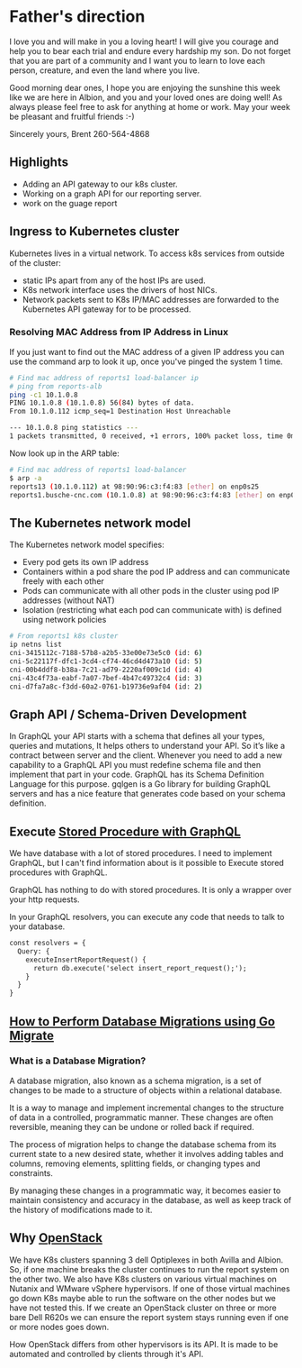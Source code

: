 
# Father's direction

I love you and will make in you a loving heart!  I will give you courage and help you to bear each trial and endure every hardship my son.  Do not forget that you are part of a community and I want you to learn to love each person, creature, and even the land where you live.

Good morning dear ones,
I hope you are enjoying the sunshine this week like we are here in Albion, and you and your loved ones are doing well! As always please feel free to ask for anything at home or work.  May your week be pleasant and fruitful friends :-)

Sincerely yours,
Brent
260-564-4868

## Highlights

- Adding an API gateway to our k8s cluster.
- Working on a graph API for our reporting server.
- work on the guage report

## Ingress to Kubernetes cluster

Kubernetes lives in a virtual network. To access k8s services from outside of the cluster:

- static IPs apart from any of the host IPs are used.
- K8s network interface uses the drivers of host NICs.
- Network packets sent to K8s IP/MAC addresses are forwarded to the Kubernetes API gateway for to be processed.

### Resolving MAC Address from IP Address in Linux

If you just want to find out the MAC address of a given IP address you can use the command arp to look it up, once you've pinged the system 1 time.

```bash
# Find mac address of reports1 load-balancer ip
# ping from reports-alb
ping -c1 10.1.0.8 
PING 10.1.0.8 (10.1.0.8) 56(84) bytes of data.
From 10.1.0.112 icmp_seq=1 Destination Host Unreachable

--- 10.1.0.8 ping statistics ---
1 packets transmitted, 0 received, +1 errors, 100% packet loss, time 0ms
```

Now look up in the ARP table:

```bash
# Find mac address of reports1 load-balancer 
$ arp -a
reports13 (10.1.0.112) at 98:90:96:c3:f4:83 [ether] on enp0s25
reports1.busche-cnc.com (10.1.0.8) at 98:90:96:c3:f4:83 [ether] on enp0s25
```

## The Kubernetes network model

The Kubernetes network model specifies:

- Every pod gets its own IP address
- Containers within a pod share the pod IP address and can communicate freely with each other
- Pods can communicate with all other pods in the cluster using pod IP addresses (without NAT)
- Isolation (restricting what each pod can communicate with) is defined using network policies

```bash
# From reports1 k8s cluster
ip netns list
cni-3415112c-7188-57b8-a2b5-33e00e73e5c0 (id: 6)
cni-5c22117f-dfc1-3cd4-cf74-46cd4d473a10 (id: 5)
cni-00b4ddf8-b38a-7c21-ad79-2220af009c1d (id: 4)
cni-43c4f73a-eabf-7a07-7bef-4b47c49732c4 (id: 3)
cni-d7fa7a8c-f3dd-60a2-0761-b19736e9af04 (id: 2)
```

## Graph API / Schema-Driven Development

In GraphQL your API starts with a schema that defines all your types, queries and mutations, It helps others to understand your API. So it’s like a contract between server and the client. Whenever you need to add a new capability to a GraphQL API you must redefine schema file and then implement that part in your code. GraphQL has its Schema Definition Language for this purpose. gqlgen is a Go library for building GraphQL servers and has a nice feature that generates code based on your schema definition.

## Execute **[Stored Procedure with GraphQL](https://stackoverflow.com/questions/73944424/execute-stored-procedure-with-graphql)**

We have database with a lot of stored procedures. I need to implement GraphQL, but I can't find information about is it possible to Execute stored procedures with GraphQL.

GraphQL has nothing to do with stored procedures. It is only a wrapper over your http requests.

In your GraphQL resolvers, you can execute any code that needs to talk to your database.

```graphql
const resolvers = {
  Query: {
    executeInsertReportRequest() {  
      return db.execute('select insert_report_request();');
    }
  }
}
```

## **[How to Perform Database Migrations using Go Migrate](https://www.freecodecamp.org/news/database-migration-golang-migrate/)**

### What is a Database Migration?

A database migration, also known as a schema migration, is a set of changes to be made to a structure of objects within a relational database.

It is a way to manage and implement incremental changes to the structure of data in a controlled, programmatic manner. These changes are often reversible, meaning they can be undone or rolled back if required.

The process of migration helps to change the database schema from its current state to a new desired state, whether it involves adding tables and columns, removing elements, splitting fields, or changing types and constraints.

By managing these changes in a programmatic way, it becomes easier to maintain consistency and accuracy in the database, as well as keep track of the history of modifications made to it.

## Why **[OpenStack](https://microstack.run/)**

We have K8s clusters spanning 3 dell Optiplexes in both Avilla and Albion. So, if one machine breaks the cluster continues to run the report system on the other two.  We also have K8s clusters on various virtual machines on Nutanix and WMware vSphere hypervisors. If one of those virtual machines go down K8s maybe able to run the software on the other nodes but we have not tested this.  If we create an OpenStack cluster on three or more bare Dell R620s we can ensure the report system stays running even if one or more nodes goes down.

How OpenStack differs from other hypervisors is its API.  It is made to be automated and controlled by clients through it's API.
